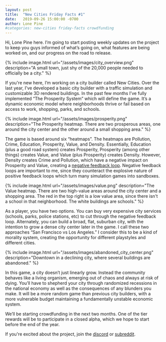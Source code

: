 ```yaml
---
layout: post
title:  "New Cities Friday Facts #1"
date:   2019-09-26 15:00:00 -0700
author: Lone Pine
#categories: new-cities friday-facts crowdfunding
---
```


Hi, Lone Pine here. I’m going to start posting weekly updates on the project to keep you guys informed of what’s going on, what features are being worked on, and our progress on the road to release.

{% include image.html url="/assets/images/city_overview.png" description="A small town, just shy of the 20,000 people needed to officially be a city." %}

If you're new here, I’m working on a city builder called New Cities. Over the last year, I’ve developed a basic city builder with a traffic simulation and customizable 3D rendered buildings. In the past few months I’ve fully implemented “The Prosperity System” which will define the game. It’s a dynamic economic model where neighborhoods thrive or fail based on access to work, shopping, parks, and schools.

{% include image.html url="/assets/images/prosperity.png" description="The Prosperity heatmap. There are two prosperous areas, one around the city center and the other around a small shopping area." %}

The game is based around six “heatmaps”. The heatmaps are Pollution, Crime, Education, Prosperity, Value, and Density. Essentially, Education (plus a good road system) creates Prosperity, Prosperity (among other things) creates Value, and Value (plus Prosperity) creates Density. However, Density creates Crime and Pollution, which have a negative impact on Prosperity and Value, creating a [negative feedback loop]. Negative feedback loops are important to me, since they counteract the explosive nature of positive feedback loops which turn many simulation games into sandboxes.

{% include image.html url="/assets/images/value.png" description="The Value heatmap. There are two high-value areas around the city center and a shopping area. The red in the top right is a low value area, since there isn't a school in that neighborhood. The white buildings are schools." %}

As a player, you have two options. You can buy very expensive city services (schools, parks, police stations, etc) to cut through the negative feedback loop. Alternately, you can build a broad, flat, suburban city, with the intention to grow a dense city center later in the game. I call these two approaches “San Francisco vs Los Angeles.” I consider this to be a kind of morality system, creating the opportunity for different playstyles and different cities.

{% include image.html url="/assets/images/abandoned_city_center.png" description="Downtown in a declining city, where several buildings are abandoned." %}

In this game, a city doesn’t just linearly grow. Instead the community behaves like a living organism, emerging out of chaos and always at risk of dying. You’ll have to shepherd your city through randomized recessions in the national economy as well as the consequences of any blunders you make. It will be a more random game than previous city builders, with a more vulnerable budget maintaining a fundamentally unstable economic system.

We’ll be starting crowdfunding in the next two months. One of the tier rewards will be to participate in a closed alpha, which we hope to start before the end of the year.

If you're excited about the project, join the [discord] or [subreddit].

[negative feedback loop]: https://en.wikipedia.org/wiki/Negative_feedback
[subreddit]: https://www.reddit.com/r/New_Cities
[discord]: https://discord.gg/udgeB2E
